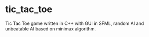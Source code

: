 # tic_tac_toe
Tic Tac Toe game written in C++ with GUI in SFML, random AI and unbeatable AI based on minimax algorithm.
